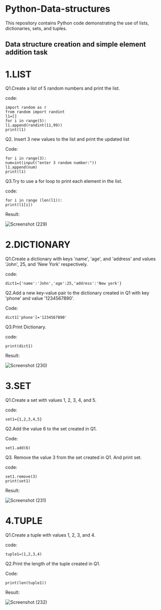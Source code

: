 # Python-Data-structures
This repository contains Python code demonstrating the use of lists, dictionaries, sets, and tuples.

## Data structure creation and simple element addition task

1.LIST
===============================================================
Q1.Create a list of 5 random numbers and print the list.

code:
      
    import random as r
    from random import randint
    l1=[]
    for i in range(5):
    l1.append(randint(11,99))
    print(l1)

Q2. Insert 3 new values to the list and print the updated list

Code:

    for i in range(3):
    num=int(input("enter 3 random number:"))
    l1.append(num)
    print(l1) 
    
Q3.Try to use a for loop to print each element in the list.

code:

    for i in range (len(l1)):
    print(l1[i])


Result:

![Screenshot (229)](https://github.com/user-attachments/assets/5be2a780-3f05-49aa-aa26-4a2d8c690e84)

 

2.DICTIONARY
===============================================================
Q1.Create a dictionary with keys 'name', 'age', and 'address' and values 'John', 25, and 'New York' respectively. 

code:
      
    dict1={'name':'John','age':25,'address':'New york'}

Q2.Add a new key-value pair to the dictionary created in Q1 with key 'phone' and value '1234567890'. 

Code:

    dict1['phone']='1234567890' 
    
Q3.Print Dictionary.

code:

    print(dict1)


Result:

![Screenshot (230)](https://github.com/user-attachments/assets/8a977471-cb58-4bd8-af68-c17c94bf6ead)



3.SET
===============================================================
Q1.Create a set with values 1, 2, 3, 4, and 5.

code:
      
    set1={1,2,3,4,5}

Q2.Add the value 6 to the set created in Q1. 

Code:

    set1.add(6) 
    
Q3. Remove the value 3 from the set created in Q1. And print set.

code:

    set1.remove(3) 
    print(set1)


Result:

![Screenshot (231)](https://github.com/user-attachments/assets/cda82e3b-9593-4dd3-b178-417073d4675a)




4.TUPLE
===============================================================
Q1.Create a tuple with values 1, 2, 3, and 4.

code:
      
    tuple1=(1,2,3,4)

Q2.Print the length of the tuple created in Q1.

Code:

    print(len(tuple1)) 
    
Result:

![Screenshot (232)](https://github.com/user-attachments/assets/7dcb8357-620a-478b-bdde-55e9a5b47d07)

